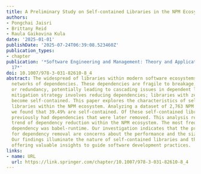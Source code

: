 ```yaml
---
title: A Preliminary Study on Self-contained Libraries in the NPM Ecosystem
authors:
- Pongchai Jaisri
- Brittany Reid
- Raula Gaikovina Kula
date: '2025-01-01'
publishDate: '2025-07-24T06:39:08.523460Z'
publication_types:
- chapter
publication: '*Software Engineering and Management: Theory and Applications: Volume
  17*'
doi: 10.1007/978-3-031-82610-8_4
abstract: The widespread of libraries within modern software ecosystems creates complex
  networks of dependencies. These dependencies are fragile to breakage, outdated,
  or redundancy, potentially leading to cascading issues in dependent libraries. One
  mitigation strategy involves reducing dependencies; libraries with zero dependencies
  become self-contained. This paper explores the characteristics of self-contained
  libraries within the NPM ecosystem. Analyzing a dataset of 2,763 NPM libraries,
  we found that 39.49% are self-contained. Of these self-contained libraries, 40.42%
  previously had dependencies that were later removed. This analysis revealed a significant
  trend of dependency reduction within the NPM ecosystem. The most frequently removed
  dependency was babel-runtime. Our investigation indicates that the primary reasons
  for dependency removal are concerns about the performance and the size of the dependency.
  Our findings illuminate the nature of self-contained libraries and their origins,
  offering valuable insights to guide software development practices.
links:
- name: URL
  url: https://link.springer.com/chapter/10.1007/978-3-031-82610-8_4
---
```

